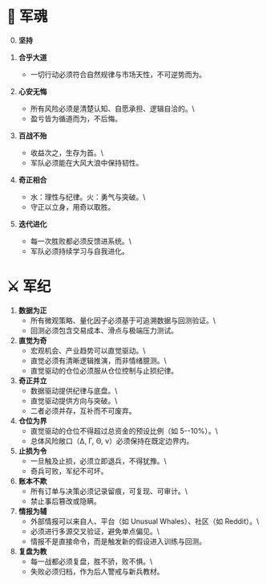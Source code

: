 # 📜 军魂
0.  **坚持**

1.  **合乎大道**
    -   一切行动必须符合自然规律与市场天性，不可逆势而为。
2.  **心安无悔**
    -   所有风险必须是清楚认知、自愿承担、逻辑自洽的。\
    -   盈亏皆为循道而为，不后悔。
3.  **百战不殆**
    -   收益次之，生存为首。\
    -   军队必须能在大风大浪中保持韧性。
4.  **奇正相合**
    -   水：理性与纪律。火：勇气与突破。\
    -   守正以立身，用奇以取胜。
5.  **迭代进化**
    -   每一次胜败都必须反馈进系统。\
    -   军队必须持续学习与自我进化。

# ⚔️ 军纪

1.  **数据为正**
    -   所有微观策略、量化因子必须基于可追溯数据与回测验证。\
    -   回测必须包含交易成本、滑点与极端压力测试。
2.  **直觉为奇**
    -   宏观机会、产业趋势可以直觉驱动。\
    -   直觉必须有清晰逻辑推演，而非情绪臆测。\
    -   直觉驱动的仓位必须服从仓位控制与止损纪律。
3.  **奇正并立**
    -   数据驱动提供纪律与底盘。\
    -   直觉驱动提供方向与突破。\
    -   二者必须并存，互补而不可废弃。
4.  **仓位为界**
    -   直觉驱动的仓位不得超过总资金的预设比例（如 5--10%）。\
    -   总体风险敞口（Δ, Γ, Θ, ν）必须保持在既定边界内。
5.  **止损为令**
    -   一旦触及止损，必须立即退兵，不得犹豫。\
    -   奇兵可败，军纪不可坏。
6.  **账本不欺**
    -   所有订单与决策必须记录留痕，可复现、可审计。\
    -   禁止事后篡改或隐瞒。
7.  **情报为辅**
    -   外部情报可以来自人、平台（如 Unusual Whales）、社区（如
        Reddit）。\
    -   必须进行多源交叉验证，避免单点偏见。\
    -   情报不是直接命令，而是触发新的假设进入训练与回测。
8.  **复盘为教**
    -   每一战都必须复盘，胜不骄，败不惧。\
    -   失败必须归档，作为后人警戒与新兵教材。
